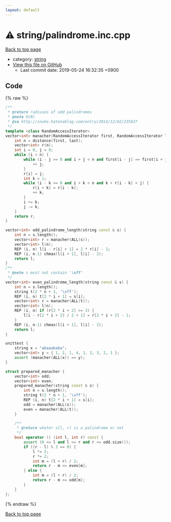 ```yaml
---
layout: default
---
```


<!-- mathjax config similar to math.stackexchange -->
<script type="text/javascript" async
  src="https://cdnjs.cloudflare.com/ajax/libs/mathjax/2.7.5/MathJax.js?config=TeX-MML-AM_CHTML">
</script>
<script type="text/x-mathjax-config">
  MathJax.Hub.Config({
    TeX: { equationNumbers: { autoNumber: "AMS" }},
    tex2jax: {
      inlineMath: [ ['$','$'] ],
      processEscapes: true
    },
    "HTML-CSS": { matchFontHeight: false },
    displayAlign: "left",
    displayIndent: "2em"
  });
</script>

<script type="text/javascript" src="https://cdnjs.cloudflare.com/ajax/libs/jquery/3.4.1/jquery.min.js"></script>
<script src="https://cdn.jsdelivr.net/npm/jquery-balloon-js@1.1.2/jquery.balloon.min.js" integrity="sha256-ZEYs9VrgAeNuPvs15E39OsyOJaIkXEEt10fzxJ20+2I=" crossorigin="anonymous"></script>
<script type="text/javascript" src="../../assets/js/copy-button.js"></script>
<link rel="stylesheet" href="../../assets/css/copy-button.css" />


# :warning: string/palindrome.inc.cpp
<a href="../../index.html">Back to top page</a>

* category: <a href="../../index.html#b45cffe084dd3d20d928bee85e7b0f21">string</a>
* <a href="{{ site.github.repository_url }}/blob/master/string/palindrome.inc.cpp">View this file on GitHub</a>
    - Last commit date: 2019-05-24 16:32:35 +0900




## Code
{% raw %}
```cpp
/**
 * @return radiuses of odd palindromes
 * @note O(N)
 * @sa http://snuke.hatenablog.com/entry/2014/12/02/235837
 */
template <class RandomAccessIterator>
vector<int> manacher(RandomAccessIterator first, RandomAccessIterator last) {
    int n = distance(first, last);
    vector<int> r(n);
    int i = 0, j = 0;
    while (i < n) {
        while (i - j >= 0 and i + j < n and first[i - j] == first[i + j]) {
            ++ j;
        }
        r[i] = j;
        int k = 1;
        while (i - k >= 0 and i + k < n and k + r[i - k] < j) {
            r[i + k] = r[i - k];
            ++ k;
        }
        i += k;
        j -= k;
    }
    return r;
}

vector<int> odd_palindrome_length(string const & s) {
    int n = s.length();
    vector<int> r = manacher(ALL(s));
    vector<int> l(n);
    REP (i, n) l[i - r[i] + 1] = 2 * r[i] - 1;
    REP (i, n-1) chmax(l[i + 1], l[i] - 2);
    return l;
}
/**
 * @note s must not contain '\xff'
 */
vector<int> even_palindrome_length(string const & s) {
    int n = s.length();
    string t(2 * n + 1, '\xff');
    REP (i, n) t[2 * i + 1] = s[i];
    vector<int> r = manacher(ALL(t));
    vector<int> l(n);
    REP (i, n) if (r[2 * i + 2] >= 3) {
        l[i - r[2 * i + 2] / 2 + 1] = r[2 * i + 2] - 1;
    }
    REP (i, n-1) chmax(l[i + 1], l[i] - 2);
    return l;
}

unittest {
    string x = "abaaababa";
    vector<int> y = { 1, 2, 1, 4, 1, 2, 3, 2, 1 };
    assert (manacher(ALL(x)) == y);
}

struct prepared_manacher {
    vector<int> odd;
    vector<int> even;
    prepared_manacher(string const & s) {
        int n = s.length();
        string t(2 * n + 1, '\xff');
        REP (i, n) t[2 * i + 1] = s[i];
        odd = manacher(ALL(s));
        even = manacher(ALL(t));
    }

    /**
     * @return wheter s[l, r) is a palindrome or not
     */
    bool operator () (int l, int r) const {
        assert (0 <= l and l <= r and r <= odd.size());
        if ((r - l) % 2 == 0) {
            l *= 2;
            r *= 2;
            int m = (l + r) / 2;
            return r - m <= even[m];
        } else {
            int m = (l + r) / 2;
            return r - m <= odd[m];
        }
    }
};

```
{% endraw %}

<a href="../../index.html">Back to top page</a>

